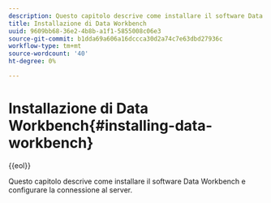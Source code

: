 ```yaml
---
description: Questo capitolo descrive come installare il software Data Workbench e configurare la connessione al server.
title: Installazione di Data Workbench
uuid: 9609bb68-36e2-4b8b-a1f1-5855008c06e3
source-git-commit: b1dda69a606a16dccca30d2a74c7e63dbd27936c
workflow-type: tm+mt
source-wordcount: '40'
ht-degree: 0%

---
```



# Installazione di Data Workbench{#installing-data-workbench}

{{eol}}

Questo capitolo descrive come installare il software Data Workbench e configurare la connessione al server.


